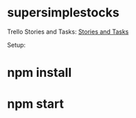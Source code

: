 # supersimplestocks

Trello Stories and Tasks:
[Stories and Tasks](https://trello.com/b/Z2YwET5U/supersimplestocks)


Setup:
# npm install
# npm start